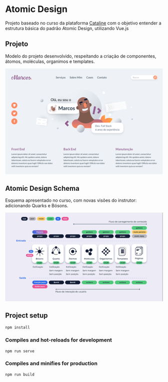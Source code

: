 # Atomic Design

Projeto baseado no curso da plataforma [Cataline](https://www.cataline.io/) com o objetivo entender a estrutura básica do padrão Atomic Design, utilizando Vue.js

## Projeto

Modelo do projeto desenvolvido, respeitando a criação de componentes, átomos, moléculas, organimos e templates.

![atomic-design-project](./prints/atomic-design-project.png)

## Atomic Design Schema

Esquema apresentado no curso, com novas visões do instrutor: adicionando Quarks e Bósons.

![atomic-design-project](./prints/atomic-design-schema.png)

## Project setup

```
npm install
```

### Compiles and hot-reloads for development

```
npm run serve
```

### Compiles and minifies for production

```
npm run build
```
